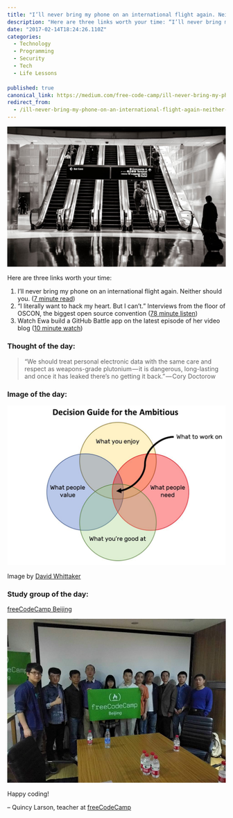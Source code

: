 ```yaml
---
title: "I’ll never bring my phone on an international flight again. Neither should you."
description: "Here are three links worth your time: “I’ll never bring my phone on an international flight again. Neither should you.” is published by Quincy Larson in freeCodeCamp.org"
date: "2017-02-14T18:24:26.110Z"
categories: 
  - Technology
  - Programming
  - Security
  - Tech
  - Life Lessons

published: true
canonical_link: https://medium.com/free-code-camp/ill-never-bring-my-phone-on-an-international-flight-again-neither-should-you-1f3f9004f4a2
redirect_from:
  - /ill-never-bring-my-phone-on-an-international-flight-again-neither-should-you-1f3f9004f4a2
---
```


![](./asset-1.jpeg)

Here are three links worth your time:

1.  I’ll never bring my phone on an international flight again. Neither should you. ([7 minute read](http://bit.ly/2kPxOBI))
2.  “I literally want to hack my heart. But I can’t.” Interviews from the floor of OSCON, the biggest open source convention ([78 minute listen](http://bit.ly/2lghPgv))
3.  Watch Ewa build a GitHub Battle app on the latest episode of her video blog ([10 minute watch](http://bit.ly/2ktw3Xs))

### Thought of the day:

> “We should treat personal electronic data with the same care and respect as weapons-grade plutonium — it is dangerous, long-lasting and once it has leaked there’s no getting it back.” — Cory Doctorow

### Image of the day:

![](./asset-2.jpeg)

Image by [David Whittaker](http://bit.ly/2lgkwP9)

### Study group of the day:

[freeCodeCamp Beijing](http://bit.ly/2ldxs8X)

![](./asset-3.jpeg)

Happy coding!

– Quincy Larson, teacher at [freeCodeCamp](http://bit.ly/2j7Q1dN)
